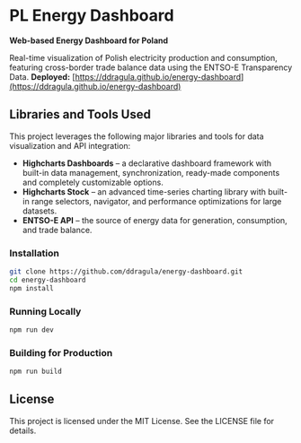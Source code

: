 # PL Energy Dashboard

**Web-based Energy Dashboard for Poland**

Real-time visualization of Polish electricity production and consumption, featuring cross-border trade balance data using the ENTSO-E Transparency Data.
**Deployed:** [https://ddragula.github.io/energy-dashboard](https://ddragula.github.io/energy-dashboard)


## Libraries and Tools Used

This project leverages the following major libraries and tools for data visualization and API integration:

* **Highcharts Dashboards** – a declarative dashboard framework with built-in data management, synchronization, ready-made components and completely customizable options.
* **Highcharts Stock** – an advanced time-series charting library with built-in range selectors, navigator, and performance optimizations for large datasets.
* **ENTSO-E API** – the source of energy data for generation, consumption, and trade balance.

### Installation

```bash
git clone https://github.com/ddragula/energy-dashboard.git
cd energy-dashboard
npm install
```

### Running Locally

```bash
npm run dev
```

### Building for Production

```bash
npm run build
```


## License

This project is licensed under the MIT License. See the LICENSE file for details.
